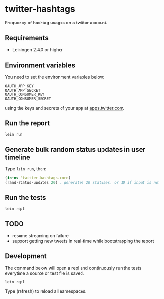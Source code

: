 # twitter-hashtags
Frequency of hashtag usages on a twitter account.

## Requirements

- Leiningen 2.4.0 or higher

## Environment variables
You need to set the environment variables below: 

    OAUTH_APP_KEY
    OAUTH_APP_SECRET
    OAUTH_CONSUMER_KEY
    OAUTH_CONSUMER_SECRET

using the keys and secrets of your app at [apps.twitter.com](https://apps.twitter.com).

## Run the report

    lein run

## Generate bulk random status updates in user timeline

Type `lein run`, then:

```clojure
(in-ns 'twitter-hashtags.core)
(rand-status-updates 20) ; generates 20 statuses, or 10 if input is not provided
```

## Run the tests

    lein repl

## TODO

- resume streaming on failure
- support getting new tweets in real-time while bootstrapping the report

## Development
The command below will open a repl and continuously run the tests everytime
a source or test file is saved.

    lein repl

Type (refresh) to reload all namespaces.

